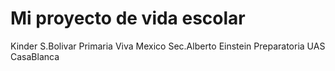 # Mi proyecto de vida escolar
Kinder S.Bolivar
Primaria Viva Mexico
Sec.Alberto Einstein
Preparatoria UAS CasaBlanca 

